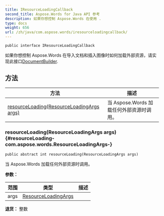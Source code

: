```yaml
---
title: IResourceLoadingCallback
second_title: Aspose.Words for Java API 参考
description: 如果你想控制 Aspose.Words 在使用 .
type: docs
weight: 656
url: /zh/java/com.aspose.words/iresourceloadingcallback/
---
```

```
public interface IResourceLoadingCallback
```

如果你想控制 Aspose.Words 在导入文档和插入图像时如何加载外部资源，请实现此接口[DocumentBuilder](../../com.aspose.words/documentbuilder).
## 方法

| 方法 | 描述 |
| --- | --- |
| [resourceLoading(ResourceLoadingArgs args)](#resourceLoading-com.aspose.words.ResourceLoadingArgs-) | 当 Aspose.Words 加载任何外部资源时调用。 |
### resourceLoading(ResourceLoadingArgs args) {#resourceLoading-com.aspose.words.ResourceLoadingArgs-}
```
public abstract int resourceLoading(ResourceLoadingArgs args)
```


当 Aspose.Words 加载任何外部资源时调用。

**参数：**

| 范围 | 类型 | 描述 |
| --- | --- | --- |
| args | [ResourceLoadingArgs](../../com.aspose.words/resourceloadingargs) |  |

**退货：**
整数